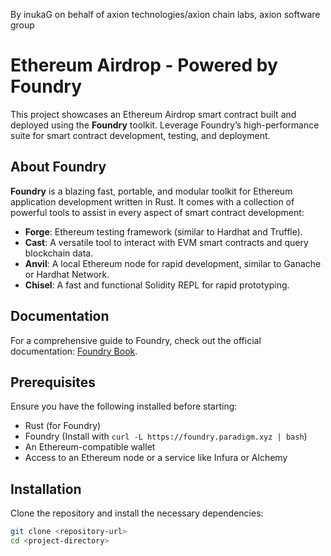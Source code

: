By inukaG on behalf of axion technologies/axion chain labs, axion software group

# Ethereum Airdrop - Powered by Foundry

This project showcases an Ethereum Airdrop smart contract built and deployed using the **Foundry** toolkit. Leverage Foundry’s high-performance suite for smart contract development, testing, and deployment.

## About Foundry

**Foundry** is a blazing fast, portable, and modular toolkit for Ethereum application development written in Rust. It comes with a collection of powerful tools to assist in every aspect of smart contract development:

- **Forge**: Ethereum testing framework (similar to Hardhat and Truffle).
- **Cast**: A versatile tool to interact with EVM smart contracts and query blockchain data.
- **Anvil**: A local Ethereum node for rapid development, similar to Ganache or Hardhat Network.
- **Chisel**: A fast and functional Solidity REPL for rapid prototyping.

## Documentation

For a comprehensive guide to Foundry, check out the official documentation: [Foundry Book](https://book.getfoundry.sh/).

## Prerequisites

Ensure you have the following installed before starting:

- Rust (for Foundry)
- Foundry (Install with `curl -L https://foundry.paradigm.xyz | bash`)
- An Ethereum-compatible wallet
- Access to an Ethereum node or a service like Infura or Alchemy

## Installation

Clone the repository and install the necessary dependencies:

```bash
git clone <repository-url>
cd <project-directory>
```

